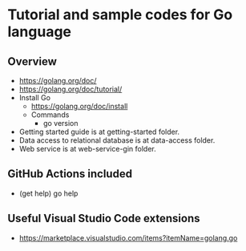 # Tutorial and sample codes for Go language

## Overview

- https://golang.org/doc/
- https://golang.org/doc/tutorial/
- Install Go
   - https://golang.org/doc/install
   - Commands
      - go version
- Getting started guide is at getting-started folder.
- Data access to relational database is at data-access folder.
- Web service is at web-service-gin folder.

## GitHub Actions included

- (get help) go help

## Useful Visual Studio Code extensions

- https://marketplace.visualstudio.com/items?itemName=golang.go




